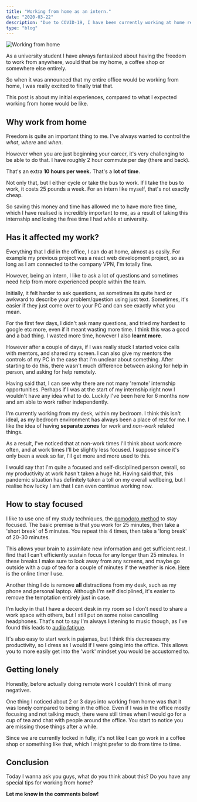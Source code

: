 ```yaml
---
title: "Working from home as an intern."
date: "2020-03-22"
description: "Due to COVID-19, I have been currently working at home remotely for just over a week. Here's my thoughts and experiences so far."
type: "blog"
---
```


![Working from home](/unsplash.jpg)

As a university student I have always fantasized about having the freedom to work from anywhere, would that be my home, a coffee shop or somewhere else entirely.

So when it was announced that my entire office would be working from home, I was really excited to finally trial that.

This post is about my initial experiences, compared to what I expected working from home would be like.

## Why work from home

Freedom is quite an important thing to me. I've always wanted to control the *what*, *where* and *when*.

However when you are just beginning your career, it's very challenging to be able to do that. I have roughly 2 hour commute per day (there and back).

That's an extra **10 hours per week.** That's a **lot of time**.

Not only that, but I either cycle or take the bus to work. If I take the bus to work, it costs 25 pounds a week. For an intern like myself, that's not exactly cheap.

So saving this money and time has allowed me to have more free time, which I have realised is incredibly important to me, as a result of taking this internship and losing the free time I had while at university.

## Has it affected my work?

Everything that I did in the office, I can do at home, almost as easily. For example my previous project was a react web development project, so as long as I am connected to the company VPN, I'm totally fine.

However, being an intern, I like to ask a lot of questions and sometimes need help from more experienced people within the team.

Initially, it felt harder to ask questions, as sometimes its quite hard or awkward to describe your problem/question using just text. Sometimes, it's easier if they just come over to your PC and can see exactly what you mean.

For the first few days, I didn't ask many questions, and tried my hardest to google etc more, even if it meant wasting more time. I think this was a good and a bad thing. I wasted more time, however I also **learnt more**.

However after a couple of days, if I was really stuck I started voice calls with mentors, and shared my screen. I can also give my mentors the controls of my PC in the case that I'm unclear about something. After starting to do this, there wasn't much difference between asking for help in person, and asking for help remotely.

Having said that, I can see why there are not many 'remote' internship opportunities. Perhaps if I was at the start of my internship right now I wouldn't have any idea what to do. Luckily I've been here for 6 months now and am able to work rather independently.

I'm currently working from my desk, within my bedroom. I think this isn't ideal, as my bedroom environment has always been a place of rest for me. I like the idea of having **separate zones** for *work* and *non-work* related things.

As a result, I've noticed that at non-work times I'll think about work more often, and at work times I'll be slightly less focused. I suppose since it's only been a week so far, I'll get more and more used to this.

I would say that I'm quite a focused and self-disciplined person overall, so my productivity at work hasn't taken a huge hit. Having said that, this pandemic situation has definitely taken a toll on my overall wellbeing, but I realise how lucky I am that I can even continue working now.

## How to stay focused

I like to use one of my study techniques, the [pomodoro method](https://francescocirillo.com/pages/pomodoro-technique) to stay focused. The basic premise is that you work for 25 minutes, then take a 'short break' of 5 minutes. You repeat this 4 times, then take a 'long break' of 20-30 minutes. 

This allows your brain to assimilate new information and get sufficient rest. I find that I can't efficiently sustain focus for any longer than 25 minutes. In these breaks I make sure to look away from any screens, and maybe go outside with a cup of tea for a couple of minutes if the weather is nice. [Here](https://tomato-timer.com/) is the online timer I use.

Another thing I do is remove **all** distractions from my desk, such as my phone and personal laptop. Although I'm self disciplined, it's easier to remove the temptation entirely just in case.

I'm lucky in that I have a decent desk in my room so I don't need to share a work space with others, but I still put on some noise cancelling headphones. That's not to say I'm always listening to music though, as I've found this leads to [audio fatigue](https://en.wikipedia.org/wiki/Listener_fatigue).

It's also easy to start work in pajamas, but I think this decreases my productivity, so I dress as I would if I were going into the office. This allows you to more easily get into the 'work' mindset you would be accustomed to.

## Getting lonely

Honestly, before actually doing remote work I couldn't think of many negatives.

One thing I noticed about 2 or 3 days into working from home was that it was lonely compared to being in the office. Even if I was in the office mostly focusing and not talking much, there were still times when I would go for a cup of tea and chat with people around the office. You start to notice you are missing those things after a while.

Since we are currently locked in fully, it's not like I can go work in a coffee shop or something like that, which I might prefer to do from time to time. 

## Conclusion

Today I wanna ask you guys, what do you think about this? Do you have any special tips for working from home?

**Let me know in the comments below!**
